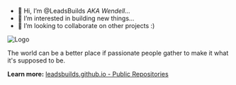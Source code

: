 - 👋 Hi, I’m @LeadsBuilds *AKA Wendell...*
- 👀 I’m interested in building new things...
- 💞️ I’m looking to collaborate on other projects :)

![Logo](https://media1.giphy.com/media/hVEBWRInEvNOEVS18i/giphy.gif?cid=ecf05e470skz4l20ao2wkiodpr9s70g489aotr4o3x1tmtxb&ep=v1_gifs_related&rid=giphy.gif&ct=g)

The world can be a better place if passionate people gather to make it what it's supposed to be.

**Learn more:** [leadsbuilds.github.io - Public Repositories](https://leadsbuilds.github.io/LeadsBuilds/)

<!---
LeadsBuilds/LeadsBuilds is a ✨ special ✨ repository because its `README.md` (this file) appears on your GitHub profile.
You can click the Preview link to take a look at your changes.
--->
